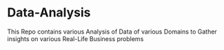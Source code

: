# Data-Analysis
This Repo contains various Analysis of Data of various Domains to Gather insights on various Real-Life Business problems 
